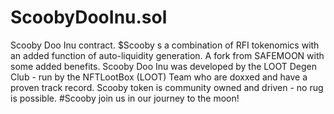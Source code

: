 # ScoobyDooInu.sol
Scooby Doo Inu contract. $Scooby s a combination of RFI tokenomics with an added function of auto-liquidity generation. A fork from SAFEMOON with some added benefits. Scooby Doo Inu was developed by the LOOT Degen Club - run by the NFTLootBox (LOOT) Team who are doxxed and have a proven track record. Scooby token is community owned and driven - no rug is possible. #Scooby join us in our journey to the moon!
